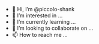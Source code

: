 - 👋 Hi, I’m @piccolo-shank
- 👀 I’m interested in ...
- 🌱 I’m currently learning ...
- 💞️ I’m looking to collaborate on ...
- 📫 How to reach me ...

<!---
piccolo-shank/piccolo-shank is a ✨ special ✨ repository because its `README.md` (this file) appears on your GitHub profile.
You can click the Preview link to take a look at your changes.
--->
